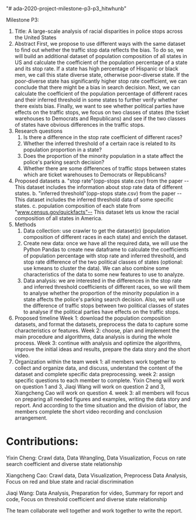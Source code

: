 "# ada-2020-project-milestone-p3-p3_hitwhunb" 

Milestone P3:


1.   Title: A large-scale analysis of racial disparities in police stops across the United States
2.   Abstract
      First, we propose to use different ways with the same dataset to find out whether the traffic stop data reflects the bias. To do so, we will build an additional                 dataset of population composition of all states in US and calculate the coefficient of the population percentage of a state and its stop rate. If a state has high              percentage of Hispanic or black men, we call this state diverse state, otherwise poor-diverse state. If the poor-diverse state has significantly higher stop rate               coefficient, we can conclude that there might be a bias in search decision. Next, we can calculate the coefficient of the population percentage of different races          and their inferred threshold in some states to further verify whether there exists bias. Finally, we want to see whether political parties have effects on the traffic          stops, we focus on two classes of states (the ticket warehouses to Democrats and Republicans) and see if the two classes of states have obvious differences in            the traffic stops.
3.   Research questions
      1. Is there a difference in the stop rate coefficient of different races?
      2. Whether the inferred threshold of a certain race is related to its population proportion in a state?
      3. Does the proportion of the minority population in a state affect the police's parking search decision?
      4. Whether there are some differences of traffic stops between states which are ticket warehouses to Democrats or Republicans?
4.   Proposed datasets
           a. "stop rate"(opp-stops state.csv) from the paper -- This dataset includes the information about stop rate data of different states.
           b. "inferred threshold"(opp-stops state.csv) from the paper -- This dataset includes the inferred threshold data of some specific states.
           c. population composition of each state from "www.census.gov/quickfacts"-- This dataset lets us know the racial composition of all states in America.
5.   Methods
      1. Data collection: use crawler to get the dataset(c) (population composition of different races in each state) and enrich the dataset.
      2. Create new data: once we have all the required data, we will use the Python Pandas to create new dataframe to calculate the coefficients of population                       percentage with stop rate and inferred threshold, and stop rate difference of the two political classes of states (optional: use kmeans to cluster the data). We              can also combine some characteristics of the data to some new features to use to analyze.
      3. Data analysis: we are interested in the differences in the stop rate and inferred threshold coefficients of different races, so we will them to analyse whether the           proportion of the minority population in a state affects the police's parking search decision. Also, we will use the difference of traffic stops between two                       political classes of states to analyse if the political parties have effects on the traffic stops.
6.  Proposed timeline
      Week 1: download the population composition datasets, and format the datasets, preprocess the data to capture some characteristics or features. 
      Week 2: choose, plan and implement the main procedure and algorithms, data analysis is during the whole process.
      Week 3: continue with analysis and optimize the algorithms, improve the initial ideas and results, prepare the data story and the short video.
7.  Organization within the team
     week 1: all members work together to collect and organize data, and discuss, understand the content of the dataset and complete specific data preprocessing.
     week 2: assign specific questions to each member to complete. Yixin Cheng will work on question 1 and 3, Jiaqi Wang will work on question 2 and 3, Xiangcheng                     Cao will work on question 4.
     week 3: all members will focus on preparing all needed figures and examples, writing the data story and report. And according to the time situation and the                             division of labor, the members complete the short video recording and conclusion arrangement.



# Contributions:

Yixin Cheng: Crawl data, Data Wrangling, Data Visualization, Focus on rate search coefficient and  diverse state relationship

Xiangcheng Cao: Crawl data, Data Visualization, Preprocess Data Analysis, Focus on red and blue state and racial discrimination

Jiaqi Wang: Data Analysis, Preparation for video, Summary for report and code,  Focus on threshold coefficient and diverse state relationship

The team collaborate well together and work together to write the report.